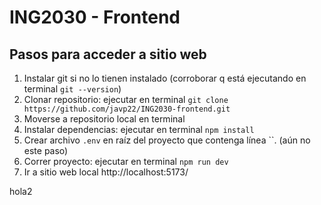 # ING2030 - Frontend

## Pasos para acceder a sitio web
1. Instalar git si no lo tienen instalado (corroborar q está ejecutando en terminal `git --version`)
2. Clonar repositorio: ejecutar en terminal `git clone https://github.com/javp22/ING2030-frontend.git`
3. Moverse a repositorio local en terminal
4. Instalar dependencias: ejecutar en terminal `npm install`
5. Crear archivo `.env` en raíz del proyecto que contenga línea ``. (aún no este paso)
6. Correr proyecto: ejecutar en terminal `npm run dev`
7. Ir a sitio web local http://localhost:5173/

hola2
